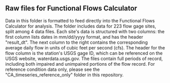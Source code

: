## Raw files for Functional Flows Calculator

Data in this folder is formatted to feed directly into the Functional Flows Calculator for analysis. The folder includes data for 223 flow gage sites, split among 4 data files. Each site's data is structured with two columns: the first column lists dates in mm/dd/yyyy format, and has the header "result_dt". The next column to the right contains the corresponding average daily flow in units of cubic feet per second (cfs). The header for the flow column is the station's USGS gage ID, which can be referenced on the USGS website, waterdata.usgs.gov. The files contain full periods of record, including both impaired and unimpaired portions of the flow record. For reference condition data only, please see the "CA_timeseries_reference_only" folder in this repository. 